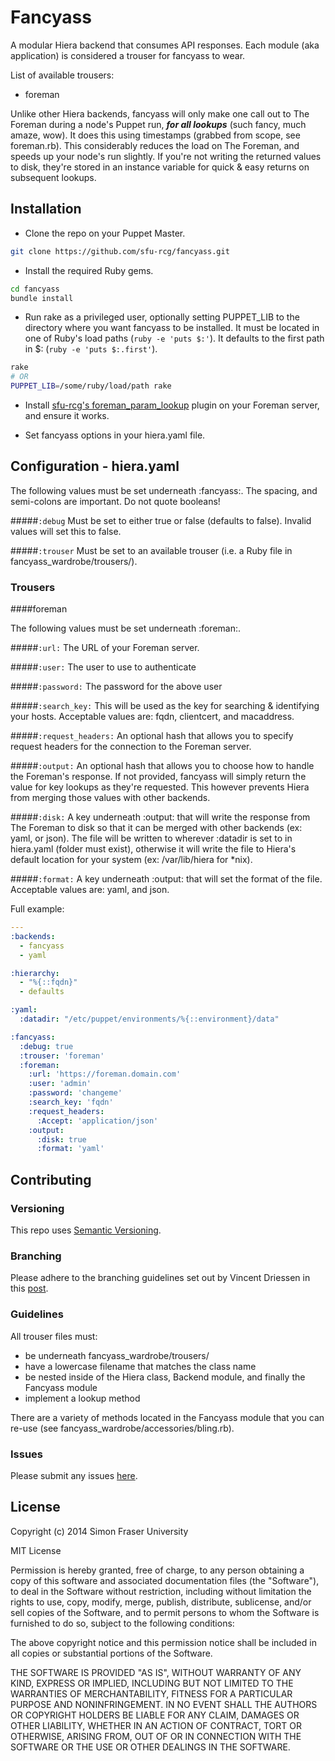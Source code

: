 # Fancyass

A modular Hiera backend that consumes API responses. Each module (aka application) is considered a trouser for fancyass to wear.

List of available trousers:

* foreman

Unlike other Hiera backends, fancyass will only make one call out to The Foreman during a node's Puppet run, <b>*for all lookups*</b> (such fancy, much amaze, wow). It does this using timestamps (grabbed from scope, see foreman.rb). This considerably reduces the load on The Foreman, and speeds up your node's run slightly. If you're not writing the returned values to disk, they're stored in an instance variable for quick & easy returns on subsequent lookups.

## Installation

* Clone the repo on your Puppet Master.

```bash
git clone https://github.com/sfu-rcg/fancyass.git
```

* Install the required Ruby gems.

```bash
cd fancyass
bundle install
```

* Run rake as a privileged user, optionally setting PUPPET_LIB to the directory where you want fancyass to be installed. It must be located in one of Ruby's load paths (`ruby -e 'puts $:'`). It defaults to the first path in $: (`ruby -e 'puts $:.first'`).

```bash
rake
# OR
PUPPET_LIB=/some/ruby/load/path rake
```

* Install [sfu-rcg's foreman_param_lookup](https://github.com/sfu-rcg/foreman_param_lookup) plugin on your Foreman server, and ensure it works.

* Set fancyass options in your hiera.yaml file.

## Configuration - hiera.yaml

The following values must be set underneath :fancyass:. The spacing, and semi-colons are important. Do not quote booleans!

#####`:debug`
Must be set to either true or false (defaults to false). Invalid values will set this to false.

#####`:trouser`
Must be set to an available trouser (i.e. a Ruby file in fancyass_wardrobe/trousers/).

### Trousers

####foreman

The following values must be set underneath :foreman:.

#####`:url:`
The URL of your Foreman server.

#####`:user:`
The user to use to authenticate

#####`:password:`
The password for the above user

#####`:search_key:`
This will be used as the key for searching & identifying your hosts. Acceptable values are: fqdn, clientcert, and macaddress.

#####`:request_headers:`
An optional hash that allows you to specify request headers for the connection to the Foreman server.

#####`:output:`
An optional hash that allows you to choose how to handle the Foreman's response. If not provided, fancyass will simply return the value for key lookups as they're requested. This however prevents Hiera from merging those values with other backends.

#####`:disk:`
A key underneath :output: that will write the response from The Foreman to disk so that it can be merged with other backends (ex: yaml, or json). The file will be written to wherever :datadir is set to in hiera.yaml (folder must exist), otherwise it will write the file to Hiera's default location for your system (ex: /var/lib/hiera for \*nix). 

#####`:format:`
A key underneath :output: that will set the format of the file. Acceptable values are: yaml, and json.

Full example:

```yaml
---
:backends:
  - fancyass
  - yaml

:hierarchy:
  - "%{::fqdn}"
  - defaults

:yaml:
  :datadir: "/etc/puppet/environments/%{::environment}/data"

:fancyass:
  :debug: true
  :trouser: 'foreman'
  :foreman:
    :url: 'https://foreman.domain.com'
    :user: 'admin'
    :password: 'changeme'
    :search_key: 'fqdn'
    :request_headers:
      :Accept: 'application/json'
    :output:
      :disk: true
      :format: 'yaml'
```

## Contributing

### Versioning

This repo uses [Semantic Versioning](http://semver.org/).

### Branching

Please adhere to the branching guidelines set out by Vincent Driessen in this [post](http://nvie.com/posts/a-successful-git-branching-model/).

### Guidelines

All trouser files must: 

* be underneath fancyass_wardrobe/trousers/
* have a lowercase filename that matches the class name
* be nested inside of the Hiera class, Backend module, and finally the Fancyass module
* implement a lookup method

There are a variety of methods located in the Fancyass module that you can re-use (see fancyass_wardrobe/accessories/bling.rb).

### Issues

Please submit any issues [here](https://github.com/sfu-rcg/fancyass/issues).

## License

Copyright (c) 2014 Simon Fraser University

MIT License

Permission is hereby granted, free of charge, to any person obtaining
a copy of this software and associated documentation files (the
"Software"), to deal in the Software without restriction, including
without limitation the rights to use, copy, modify, merge, publish,
distribute, sublicense, and/or sell copies of the Software, and to
permit persons to whom the Software is furnished to do so, subject to
the following conditions:

The above copyright notice and this permission notice shall be
included in all copies or substantial portions of the Software.

THE SOFTWARE IS PROVIDED "AS IS", WITHOUT WARRANTY OF ANY KIND,
EXPRESS OR IMPLIED, INCLUDING BUT NOT LIMITED TO THE WARRANTIES OF
MERCHANTABILITY, FITNESS FOR A PARTICULAR PURPOSE AND
NONINFRINGEMENT. IN NO EVENT SHALL THE AUTHORS OR COPYRIGHT HOLDERS BE
LIABLE FOR ANY CLAIM, DAMAGES OR OTHER LIABILITY, WHETHER IN AN ACTION
OF CONTRACT, TORT OR OTHERWISE, ARISING FROM, OUT OF OR IN CONNECTION
WITH THE SOFTWARE OR THE USE OR OTHER DEALINGS IN THE SOFTWARE.
